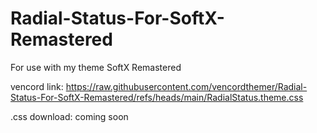 # Radial-Status-For-SoftX-Remastered
For use with my theme SoftX Remastered

vencord link: https://raw.githubusercontent.com/vencordthemer/Radial-Status-For-SoftX-Remastered/refs/heads/main/RadialStatus.theme.css

.css download: coming soon
